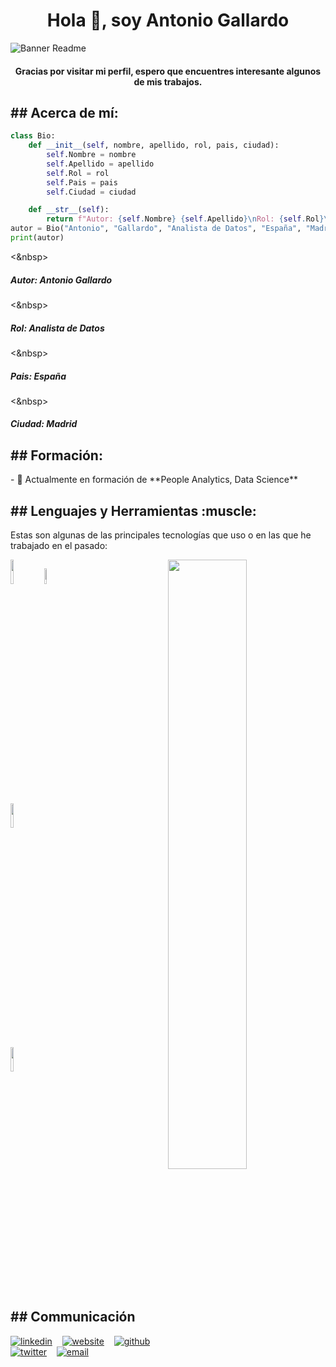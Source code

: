 <h1 align="center">Hola 👋, soy Antonio Gallardo</h1>

![Banner Readme](https://github.com/genekis24/genekis24/assets/123604158/0146f89e-6a46-4fad-bd25-ff1614324b4e)

<h4 align="center">Gracias por visitar mi perfil, espero que encuentres interesante algunos de mis trabajos.</h4>

<p>
	
</p>

<h2 align="left">## Acerca de mí:</h2>

<p>
	
</p>

``` Python
class Bio:
    def __init__(self, nombre, apellido, rol, pais, ciudad):
        self.Nombre = nombre
        self.Apellido = apellido
        self.Rol = rol
        self.Pais = pais
        self.Ciudad = ciudad

    def __str__(self):
        return f"Autor: {self.Nombre} {self.Apellido}\nRol: {self.Rol}\nPaís: {self.Pais}\nCiudad: {self.Ciudad}"
autor = Bio("Antonio", "Gallardo", "Analista de Datos", "España", "Madrid")
print(autor)
```
<&nbsp><h5>Autor: Antonio Gallardo <p></h5>
<&nbsp><h5>Rol: Analista de Datos <p></h5>
<&nbsp><h5>Pais: España <p></h5>
<&nbsp><h5>Ciudad: Madrid <p></h5>

<h2 align="left">## Formación:</h2>
- 🌱 Actualmente en formación de **People Analytics, Data Science**

<p>
	
</p>

<h2 align="left">## Lenguajes y Herramientas :muscle:</h2>

Estas son algunas de las principales tecnologías que uso o en las que he trabajado en el pasado:

<p>
	<img width="50%" align="right" src="https://github-readme-stats.vercel.app/api?username=genekis&show_icons=true&hide_border=true" />
	
<code><img width="10%" src="https://www.vectorlogo.zone/logos/python/python-ar21.svg"></code>
<code><img width="8%" src="https://www.vectorlogo.zone/logos/r-project/r-project-icon.svg"></code>
<br />
<code><img width="10%" src="https://www.vectorlogo.zone/logos/mongodb/mongodb-ar21.svg"></code>
<br />
<code><img width="10%" src="https://www.vectorlogo.zone/logos/git-scm/git-scm-ar21.svg"></code>
</p>

<p>
	
</p>

<h2> ## Communicación </h2>
<p float="left">
  
  [![linkedin](https://user-images.githubusercontent.com/25087769/87172072-530a5080-c2dc-11ea-8e2c-8ee4dbf3394b.png)](https://www.linkedin.com/in/genekis) &nbsp;&nbsp;
  [![website](https://user-images.githubusercontent.com/25087769/87173861-0aa06200-c2df-11ea-9614-da65c9c73692.png)](https://talentoia.com) &nbsp;&nbsp;
  [![github](https://user-images.githubusercontent.com/25087769/87176037-2c4f1880-c2e2-11ea-8a13-41c90b711b9f.png)](https://github.com/genekis) &nbsp;&nbsp;
  [![twitter](https://user-images.githubusercontent.com/25087769/87172407-de83e180-c2dc-11ea-9479-a894758266c3.png)](https://www.twitter.com/genekis) &nbsp;&nbsp;
  [![email](https://user-images.githubusercontent.com/25087769/87174308-a4680f00-c2df-11ea-90b0-5fa1fa76d2f1.png)](mailto:genekis24@gmail.com)
 
</p>
